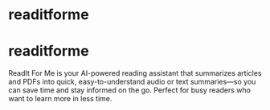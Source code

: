 ﻿# readitforme
# readitforme
ReadIt For Me is your AI-powered reading assistant that summarizes articles and PDFs into quick, easy-to-understand audio or text summaries—so you can save time and stay informed on the go. Perfect for busy readers who want to learn more in less time.
